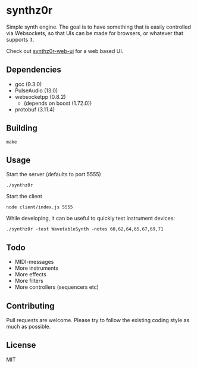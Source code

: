 # synthz0r

Simple synth engine. The goal is to have something that is easily controlled via Websockets, so that UIs can be made for browsers, or whatever that supports it.

Check out [synthz0r-web-ui](https://github.com/aalin/synthz0r-web-ui) for a web based UI.

## Dependencies

* gcc (9.3.0)
* PulseAudio (13.0)
* websocketpp (0.8.2)
  * (depends on boost (1.72.0))
* protobuf (3.11.4)

## Building

    make

## Usage

Start the server (defaults to port 5555)

    ./synthz0r

Start the client

    node client/index.js 5555

While developing, it can be useful to quickly test instrument devices:

    ./synthz0r -test WavetableSynth -notes 60,62,64,65,67,69,71

## Todo

* MIDI-messages
* More instruments
* More effects
* More filters
* More controllers (sequencers etc)

## Contributing

Pull requests are welcome. Please try to follow the existing coding style as much as possible.

## License

MIT

